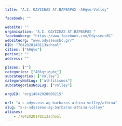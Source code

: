 ```yaml
---
title: "Α.Σ. ΟΔΥΣΣΕΑΣ ΑΓ.ΒΑΡΒΑΡΑΣ -Αθήνα-Volley"

facebook: ""

website: ""
organisation: "Α.Σ. ΟΔΥΣΣΕΑΣ ΑΓ.ΒΑΡΒΑΡΑΣ "
facebookorg: "https://www.facebook.com/OdysseusBC"
websiteorg: "www.odysseusbc.gr/"
UID: "7042020140113school"
cities: ["Αθήνα"]
perioxi: ""
address: ""

places: [""]
categories: ["Αθλητισμός"]
subcategories: ["Volley"]
categoryNoSLug: ["athlitismos"]
subcategoriesNoSLug: ["volley"]

orgUID: "org14042020000215"

url: "a-s-odysseas-ag-barbaras-athina-volley/athina"
slug: "a-s-odysseas-ag-barbaras-athina-volley"
aliases:
    - /7042020140113school
---
```





